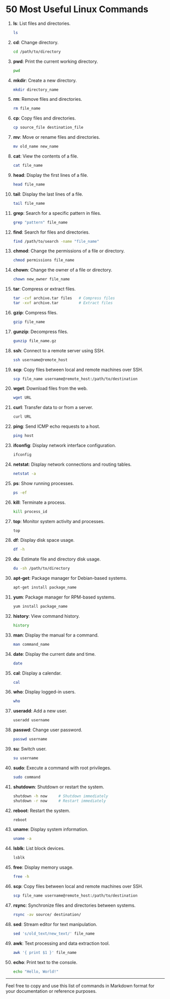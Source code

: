 

# 50 Most Useful Linux Commands

1. **ls**: List files and directories.
   ```bash
   ls
   ```

2. **cd**: Change directory.
   ```bash
   cd /path/to/directory
   ```

3. **pwd**: Print the current working directory.
   ```bash
   pwd
   ```

4. **mkdir**: Create a new directory.
   ```bash
   mkdir directory_name
   ```

5. **rm**: Remove files and directories.
   ```bash
   rm file_name
   ```

6. **cp**: Copy files and directories.
   ```bash
   cp source_file destination_file
   ```

7. **mv**: Move or rename files and directories.
   ```bash
   mv old_name new_name
   ```

8. **cat**: View the contents of a file.
   ```bash
   cat file_name
   ```

9. **head**: Display the first lines of a file.
   ```bash
   head file_name
   ```

10. **tail**: Display the last lines of a file.
    ```bash
    tail file_name
    ```

11. **grep**: Search for a specific pattern in files.
    ```bash
    grep "pattern" file_name
    ```

12. **find**: Search for files and directories.
    ```bash
    find /path/to/search -name "file_name"
    ```

13. **chmod**: Change the permissions of a file or directory.
    ```bash
    chmod permissions file_name
    ```

14. **chown**: Change the owner of a file or directory.
    ```bash
    chown new_owner file_name
    ```

15. **tar**: Compress or extract files.
    ```bash
    tar -cvf archive.tar files   # Compress files
    tar -xvf archive.tar         # Extract files
    ```

16. **gzip**: Compress files.
    ```bash
    gzip file_name
    ```

17. **gunzip**: Decompress files.
    ```bash
    gunzip file_name.gz
    ```

18. **ssh**: Connect to a remote server using SSH.
    ```bash
    ssh username@remote_host
    ```

19. **scp**: Copy files between local and remote machines over SSH.
    ```bash
    scp file_name username@remote_host:/path/to/destination
    ```

20. **wget**: Download files from the web.
    ```bash
    wget URL
    ```

21. **curl**: Transfer data to or from a server.
    ```bash
    curl URL
    ```

22. **ping**: Send ICMP echo requests to a host.
    ```bash
    ping host
    ```

23. **ifconfig**: Display network interface configuration.
    ```bash
    ifconfig
    ```

24. **netstat**: Display network connections and routing tables.
    ```bash
    netstat -a
    ```

25. **ps**: Show running processes.
    ```bash
    ps -ef
    ```

26. **kill**: Terminate a process.
    ```bash
    kill process_id
    ```

27. **top**: Monitor system activity and processes.
    ```bash
    top
    ```

28. **df**: Display disk space usage.
    ```bash
    df -h
    ```

29. **du**: Estimate file and directory disk usage.
    ```bash
    du -sh /path/to/directory
    ```

30. **apt-get**: Package manager for Debian-based systems.
    ```bash
    apt-get install package_name
    ```

31. **yum**: Package manager for RPM-based systems.
    ```bash
    yum install package_name
    ```

32. **history**: View command history.
    ```bash
    history
    ```

33. **man**: Display the manual for a command.
    ```bash
    man command_name
    ```

34. **date**: Display the current date and time.
    ```bash
    date
    ```

35. **cal**: Display a calendar.
    ```bash
    cal
    ```

36. **who**: Display logged-in users.
    ```bash
    who
    ```

37. **useradd**: Add a new user.
    ```bash
    useradd username
    ```

38. **passwd**: Change user password.
    ```bash
    passwd username
    ```

39. **su**: Switch user.
    ```bash
    su username
    ```

40. **sudo**: Execute a command with root privileges.
    ```bash
    sudo command
    ```

41. **shutdown**: Shutdown or restart the system.
    ```bash
    shutdown -h now     # Shutdown immediately
    shutdown -r now     # Restart immediately
    ```

42. **reboot**: Restart the system.
    ```bash
    reboot
    ```

43. **uname**: Display system information.
    ```bash
    uname -a
    ```

44. **lsblk**: List block devices.
    ```bash
    lsblk
    ```

45. **free**: Display memory usage.
    ```bash
    free -h
    ```

46. **scp**: Copy files between local and remote machines over SSH.
    ```bash
    scp file_name username@remote_host:/path/to/destination
    ```

47. **rsync**: Synchronize files and directories between systems.
    ```bash
    rsync -av source/ destination/
    ```

48. **sed**: Stream editor for text manipulation.
    ```bash
    sed 's/old_text/new_text/' file_name
    ```

49. **awk**: Text processing and data extraction tool.
    ```bash
    awk '{ print $1 }' file_name
    ```

50. **echo**: Print text to the console.
    ```bash
    echo "Hello, World!"
    ```

---

Feel free to copy and use this list of commands in Markdown format for your documentation or reference purposes.
